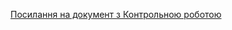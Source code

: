 [Посилання на документ з Контрольною роботою](https://docs.google.com/document/d/1qPx3GGnKUeEvEg2Qps4eWjvypUCGHZm1wxn3wOMtpb0/edit?usp=sharing)
